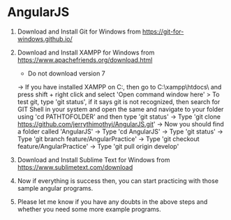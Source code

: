 # AngularJS

1) Download and Install Git for Windows from https://git-for-windows.github.io/

2) Download and Install XAMPP for Windows from https://www.apachefriends.org/download.html
	* Do not download version 7

	-> If you have installed XAMPP on C:, then go to C:\xampp\htdocs\ and press shift + right click and select 'Open command window here'
		> To test git, type 'git status', if it says git is not recognized, then search for GIT Shell in your system and open the same and navigate to your folder using 'cd PATHTOFOLDER' and then type 'git status'
	-> Type 'git clone https://github.com/jerrythimothyj/AngularJS.git'
	-> Now you should find a folder called 'AngularJS'
	-> Type 'cd AngularJS'
	-> Type 'git status'
	-> Type 'git branch feature/AngularPractice'
	-> Type 'git checkout feature/AngularPractice'
	-> Type 'git pull origin develop'

3) Download and Install Sublime Text for Windows from https://www.sublimetext.com/download

4) Now if everything is success then, you can start practicing with those sample angular programs.

5) Please let me know if you have any doubts in the above steps and whether you need some more example programs.
